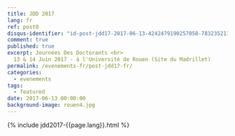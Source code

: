 ```yaml
---
title: JDD 2017
lang: fr
ref: post0
disqus-identifier: "id-post-jdd17-2017-06-13-4242479190257058-7832352119584852-985579735799175"
comment: true
published: true
excerpt: Journées Des Doctorants <br>
  13 & 14 Juin 2017 - à l'Université de Rouen (Site du Madrillet)
permalink: /evenements-fr/post-jdd17-fr/
categories:
  - evenements
tags:
  - featured
date: 2017-06-13 00:00:00
background-image: rouen4.jpg
---
```


{% include jdd2017-{{page.lang}}.html %}
